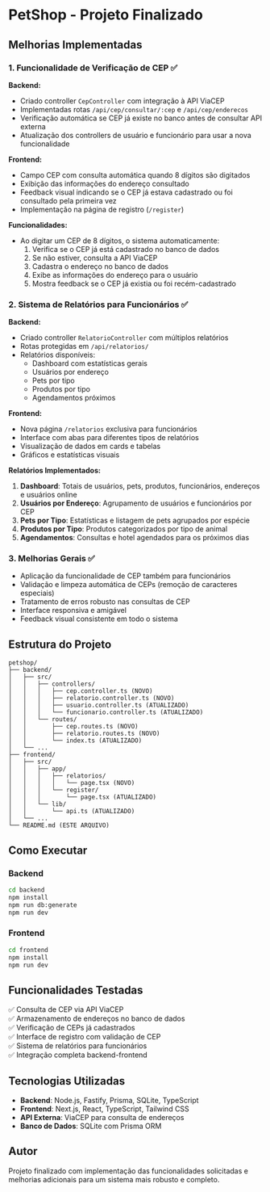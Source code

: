 # PetShop - Projeto Finalizado

## Melhorias Implementadas

### 1. Funcionalidade de Verificação de CEP ✅

**Backend:**
- Criado controller `CepController` com integração à API ViaCEP
- Implementadas rotas `/api/cep/consultar/:cep` e `/api/cep/enderecos`
- Verificação automática se CEP já existe no banco antes de consultar API externa
- Atualização dos controllers de usuário e funcionário para usar a nova funcionalidade

**Frontend:**
- Campo CEP com consulta automática quando 8 dígitos são digitados
- Exibição das informações do endereço consultado
- Feedback visual indicando se o CEP já estava cadastrado ou foi consultado pela primeira vez
- Implementação na página de registro (`/register`)

**Funcionalidades:**
- Ao digitar um CEP de 8 dígitos, o sistema automaticamente:
  1. Verifica se o CEP já está cadastrado no banco de dados
  2. Se não estiver, consulta a API ViaCEP
  3. Cadastra o endereço no banco de dados
  4. Exibe as informações do endereço para o usuário
  5. Mostra feedback se o CEP já existia ou foi recém-cadastrado

### 2. Sistema de Relatórios para Funcionários ✅

**Backend:**
- Criado controller `RelatorioController` com múltiplos relatórios
- Rotas protegidas em `/api/relatorios/`
- Relatórios disponíveis:
  - Dashboard com estatísticas gerais
  - Usuários por endereço
  - Pets por tipo
  - Produtos por tipo
  - Agendamentos próximos

**Frontend:**
- Nova página `/relatorios` exclusiva para funcionários
- Interface com abas para diferentes tipos de relatórios
- Visualização de dados em cards e tabelas
- Gráficos e estatísticas visuais

**Relatórios Implementados:**
1. **Dashboard**: Totais de usuários, pets, produtos, funcionários, endereços e usuários online
2. **Usuários por Endereço**: Agrupamento de usuários e funcionários por CEP
3. **Pets por Tipo**: Estatísticas e listagem de pets agrupados por espécie
4. **Produtos por Tipo**: Produtos categorizados por tipo de animal
5. **Agendamentos**: Consultas e hotel agendados para os próximos dias

### 3. Melhorias Gerais ✅

- Aplicação da funcionalidade de CEP também para funcionários
- Validação e limpeza automática de CEPs (remoção de caracteres especiais)
- Tratamento de erros robusto nas consultas de CEP
- Interface responsiva e amigável
- Feedback visual consistente em todo o sistema

## Estrutura do Projeto

```
petshop/
├── backend/
│   ├── src/
│   │   ├── controllers/
│   │   │   ├── cep.controller.ts (NOVO)
│   │   │   ├── relatorio.controller.ts (NOVO)
│   │   │   ├── usuario.controller.ts (ATUALIZADO)
│   │   │   └── funcionario.controller.ts (ATUALIZADO)
│   │   └── routes/
│   │       ├── cep.routes.ts (NOVO)
│   │       ├── relatorio.routes.ts (NOVO)
│   │       └── index.ts (ATUALIZADO)
│   └── ...
├── frontend/
│   ├── src/
│   │   ├── app/
│   │   │   ├── relatorios/
│   │   │   │   └── page.tsx (NOVO)
│   │   │   └── register/
│   │   │       └── page.tsx (ATUALIZADO)
│   │   └── lib/
│   │       └── api.ts (ATUALIZADO)
│   └── ...
└── README.md (ESTE ARQUIVO)
```

## Como Executar

### Backend
```bash
cd backend
npm install
npm run db:generate
npm run dev
```

### Frontend
```bash
cd frontend
npm install
npm run dev
```

## Funcionalidades Testadas

✅ Consulta de CEP via API ViaCEP  
✅ Armazenamento de endereços no banco de dados  
✅ Verificação de CEPs já cadastrados  
✅ Interface de registro com validação de CEP  
✅ Sistema de relatórios para funcionários  
✅ Integração completa backend-frontend  

## Tecnologias Utilizadas

- **Backend**: Node.js, Fastify, Prisma, SQLite, TypeScript
- **Frontend**: Next.js, React, TypeScript, Tailwind CSS
- **API Externa**: ViaCEP para consulta de endereços
- **Banco de Dados**: SQLite com Prisma ORM

## Autor

Projeto finalizado com implementação das funcionalidades solicitadas e melhorias adicionais para um sistema mais robusto e completo.

